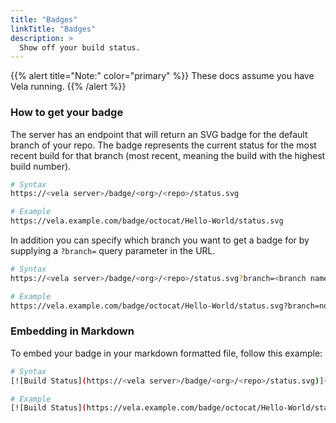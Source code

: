 ```yaml
---
title: "Badges"
linkTitle: "Badges"
description: >
  Show off your build status.
---
```


{{% alert title="Note:" color="primary" %}}
These docs assume you have Vela running.
{{% /alert %}}

### How to get your badge

The server has an endpoint that will return an SVG badge for the default branch of your repo. The badge represents the current status for the most recent build for that branch (most recent, meaning the build with the highest build number). 

```sh
# Syntax
https://<vela server>/badge/<org>/<repo>/status.svg

# Example
https://vela.example.com/badge/octocat/Hello-World/status.svg
```

In addition you can specify which branch you want to get a badge for by supplying a `?branch=` query parameter in the URL.

```sh
# Syntax
https://<vela server>/badge/<org>/<repo>/status.svg?branch=<branch name>

# Example
https://vela.example.com/badge/octocat/Hello-World/status.svg?branch=not_master
```

### Embedding in Markdown

To embed your badge in your markdown formatted file, follow this example:

```sh
# Syntax
[![Build Status](https://<vela server>/badge/<org>/<repo>/status.svg)](https://<vela server>/badge/<org>/<repo>)

# Example
[![Build Status](https://vela.example.com/badge/octocat/Hello-World/status.svg)](https://vela.example.com/badge/octocat/Hello-World)
```
